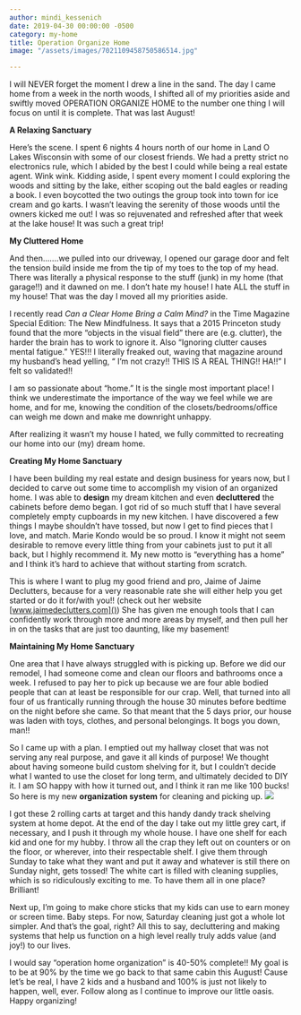 ```yaml
---
author: mindi_kessenich
date: 2019-04-30 00:00:00 -0500
category: my-home
title: Operation Organize Home
image: "/assets/images/7021109458750586514.jpg"

---
```

I will NEVER forget the moment I drew a line in the sand. The day I came home from a week in the north woods, I shifted all of my priorities aside and swiftly moved OPERATION ORGANIZE HOME to the number one thing I will focus on until it is complete. That was last August!

**A Relaxing Sanctuary**

Here’s the scene. I spent 6 nights 4 hours north of our home in Land O Lakes Wisconsin with some of our closest friends. We had a pretty strict no electronics rule, which I abided by the best I could while being a real estate agent. Wink wink. Kidding aside, I spent every moment I could exploring the woods and sitting by the lake, either scoping out the bald eagles or reading a book. I even boycotted the two outings the group took into town for ice cream and go karts. I wasn’t leaving the serenity of those woods until the owners kicked me out! I was so rejuvenated and refreshed after that week at the lake house! It was such a great trip!

**My Cluttered Home**

And then.......we pulled into our driveway, I opened our garage door and felt the tension build inside me from the tip of my toes to the top of my head. There was literally a physical response to the stuff (junk) in my home (that garage!!) and it dawned on me. I don’t hate my house! I hate ALL the stuff in my house! That was the day I moved all my priorities aside.

I recently read _Can a Clear Home Bring a Calm Mind?_ in the Time Magazine Special Edition: The New Mindfulness. It says that a 2015 Princeton study found that the more “objects in the visual field” there are (e.g. clutter), the harder the brain has to work to ignore it. Also “Ignoring clutter causes mental fatigue.” YES!!! I literally freaked out, waving that magazine around my husband’s head yelling, “ I’m not crazy!! THIS IS A REAL THING!! HA!!” I felt so validated!!

I am so passionate about “home.” It is the single most important place! I think we underestimate the importance of the way we feel while we are home, and for me, knowing the condition of the closets/bedrooms/office can weigh me down and make me downright unhappy.

After realizing it wasn’t my house I hated, we fully committed to recreating our home into our (my) dream home.

**Creating My Home Sanctuary**

I have been building my real estate and design business for years now, but I decided to carve out some time to accomplish my vision of an organized home. I was able to **design** my dream kitchen and even **decluttered** the cabinets before demo began. I got rid of so much stuff that I have several completely empty cupboards in my new kitchen. I have discovered a few things I maybe shouldn’t have tossed, but now I get to find pieces that I love, and match. Marie Kondo would be so proud. I know it might not seem desirable to remove every little thing from your cabinets just to put it all back, but I highly recommend it. My new motto is “everything has a home” and I think it’s hard to achieve that without starting from scratch.

This is where I want to plug my good friend and pro, Jaime of Jaime Declutters, because for a very reasonable rate she will either help you get started or do it for/with you!! (check out her website [www.jaimedeclutters.com]()) She has given me enough tools that I can confidently work through more and more areas by myself, and then pull her in on the tasks that are just too daunting, like my basement!

**Maintaining My Home Sanctuary**

One area that I have always struggled with is picking up. Before we did our remodel, I had someone come and clean our floors and bathrooms once a week. I refused to pay her to pick up because we are four able bodied people that can at least be responsible for our crap. Well, that turned into all four of us frantically running through the house 30 minutes before bedtime on the night before she came. So that meant that the 5 days prior, our house was laden with toys, clothes, and personal belongings. It bogs you down, man!!

So I came up with a plan. I emptied out my hallway closet that was not serving any real purpose, and gave it all kinds of purpose! We thought about having someone build custom shelving for it, but I couldn’t decide what I wanted to use the closet for long term, and ultimately decided to DIY it. I am SO happy with how it turned out, and I think it ran me like 100 bucks! So here is my new **organization system** for cleaning and picking up. ![](/assets/images/IMG_3013_VERT.jpg)

I got these 2 rolling carts at target and this handy dandy track shelving system at home depot. At the end of the day I take out my little grey cart, if necessary, and I push it through my whole house. I have one shelf for each kid and one for my hubby. I throw all the crap they left out on counters or on the floor, or wherever, into their respectable shelf. I give them through Sunday to take what they want and put it away and whatever is still there on Sunday night, gets tossed! The white cart is filled with cleaning supplies, which is so ridiculously exciting to me. To have them all in one place? Brilliant!

Next up, I’m going to make chore sticks that my kids can use to earn money or screen time. Baby steps. For now, Saturday cleaning just got a whole lot simpler. And that’s the goal, right? All this to say, decluttering and making systems that help us function on a high level really truly adds value (and joy!) to our lives.

I would say “operation home organization” is 40-50% complete!! My goal is to be at 90% by the time we go back to that same cabin this August! Cause let’s be real, I have 2 kids and a husband and 100% is just not likely to happen, well, ever. Follow along as I continue to improve our little oasis. Happy organizing!